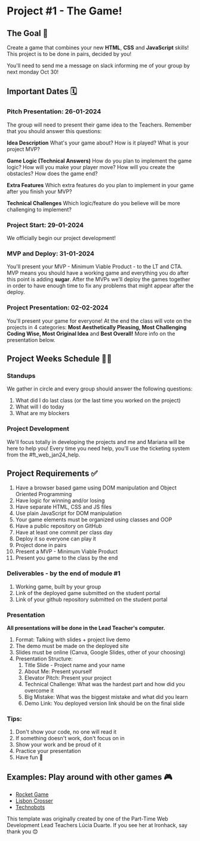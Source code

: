 # Project #1 - The Game!

## The Goal 🎯

Create a game that combines your new **HTML**, **CSS** and **JavaScript** skills! This project is to be done in pairs, decided by you!

You'll need to send me a message on slack informing me of your group by next monday Oct 30!

## Important Dates 🗓️

### Pitch Presentation: 26-01-2024

The group will need to present their game idea to the Teachers. Remember that you should answer this questions: 

<b>Idea Description</b>
What's your game about? How is it played? What is your project MVP?

<b>Game Logic (Technical Answers)</b>
How do you plan to implement the game logic? How will you make your player move? How will you create the obstacles? How does the game end?

<b>Extra Features</b>
Which extra features do you plan to implement in your game after you finish your MVP?

<b>Technical Challenges</b>
Which logic/feature do you believe will be more challenging to implement?

### Project Start: 29-01-2024

We officially begin our project development!

### MVP and Deploy: 31-01-2024

You'll present your MVP - Minimum Viable Product - to the LT and CTA. MVP means you should have a working game and everything you do after this point is adding **sugar**. After the MVPs we'll deploy the games together in order to have enough time to fix any problems that might appear after the deploy.

### Project Presentation: 02-02-2024

You'll present your game for everyone! At the end the class will vote on the projects in 4 categories: **Most Aesthetically Pleasing, Most Challenging Coding Wise, Most Original Idea** and **Best Overall!** More info on the presentation below.

## Project Weeks Schedule 👨‍💻

### Standups

We gather in circle and every group should answer the following questions:

1. What did I do last class (or the last time you worked on the project)
2. What will I do today
3. What are my blockers

### Project Development

We'll focus totally in developing the projects and me and Mariana will be here to help you! Every time you need help, you'll use the ticketing system from the #ft_web_jan24_help.

## Project Requirements ✅

1. Have a browser based game using DOM manipulation and Object Oriented Programming
1. Have logic for winning and/or losing
1. Have separate HTML, CSS and JS files
1. Use plain JavaScript for DOM manipulation
1. Your game elements must be organized using classes and OOP
1. Have a public repository on GitHub
1. Have at least one commit per class day
1. Deploy it so everyone can play it
1. Project done in pairs
1. Present a MVP - Minimum Viable Product
1. Present you game to the class by the end

### Deliverables - by the end of module #1

1. Working game, built by your group
2. Link of the deployed game submitted on the student portal
3. Link of your github repository submitted on the student portal

### Presentation

**All presentations will be done in the Lead Teacher's computer.**

1. Format: Talking with slides + project live demo
2. The demo must be made on the deployed site
3. Slides must be online (Canva, Google Slides, other of your choosing)
4. Presentation Structure:
   1. Title Slide - Project name and your name
   2. About Me: Present yourself
   3. Elevator Pitch: Present your project
   4. Technical Challenge: What was the hardest part and how did you overcome it
   5. Big Mistake: What was the biggest mistake and what did you learn
   6. Demo Link: You deployed version link should be on the final slide

### Tips:

1. Don't show your code, no one will read it
2. If something doesn't work, don't focus on in
3. Show your work and be proud of it
4. Practice your presentation
5. Have fun 🚀

## Examples: Play around with other games 🎮

- [Rocket Game](https://filipaflora.github.io/rocket-game/)
- [Lisbon Crosser](https://gosamat.github.io/lisbon-crosser-js-game/)
- [Technobots](https://brcunha3000.github.io/technobots-thegame-js-game/)

This template was originally created by one of the Part-Time Web Development Lead Teachers Lúcia Duarte. If you see her at Ironhack, say thank you 😊
